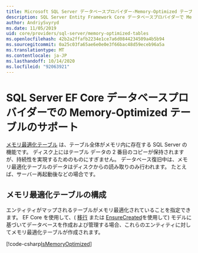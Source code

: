 ```yaml
---
title: Microsoft SQL Server データベースプロバイダー-Memory-Optimized テーブル-EF Core
description: SQL Server Entity Framework Core データベースプロバイダーで Memory-Optimized テーブルを使用する方法
author: AndriySvyryd
ms.date: 11/05/2019
uid: core/providers/sql-server/memory-optimized-tables
ms.openlocfilehash: 42b2a2ffafb2234e1ce7a6d0844234509a4b5b94
ms.sourcegitcommit: 0a25c03fa65ae6e0e0e3f66bac48d59eceb96a5a
ms.translationtype: MT
ms.contentlocale: ja-JP
ms.lasthandoff: 10/14/2020
ms.locfileid: "92063921"
---
```

# <a name="memory-optimized-tables-support-in-sql-server-ef-core-database-provider"></a>SQL Server EF Core データベースプロバイダーでの Memory-Optimized テーブルのサポート

[メモリ最適化テーブル](/sql/relational-databases/in-memory-oltp/memory-optimized-tables) は、テーブル全体がメモリ内に存在する SQL Server の機能です。 ディスク上にはテーブル データの 2 番目のコピーが保持されますが、持続性を実現するためのものにすぎません。 データベース復旧中は、メモリ最適化テーブルのデータはディスクからの読み取りのみ行われます。 たとえば、サーバー再起動後などの場合です。

## <a name="configuring-a-memory-optimized-table"></a>メモリ最適化テーブルの構成

エンティティがマップされるテーブルがメモリ最適化されていることを指定できます。 EF Core を使用して、( [移行](xref:core/managing-schemas/migrations/index) または [EnsureCreated](/dotnet/api/Microsoft.EntityFrameworkCore.Storage.IDatabaseCreator.EnsureCreated)を使用して) モデルに基づいてデータベースを作成および管理する場合、これらのエンティティに対してメモリ最適化テーブルが作成されます。

[!code-csharp[IsMemoryOptimized](../../../../samples/core/SqlServer/InMemory/InMemoryContext.cs?name=IsMemoryOptimized)]
